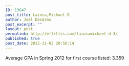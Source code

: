 ```yaml
---
ID: 13647
post_title: Laiosa,Michael D
author: Joel DesArmo
post_excerpt: ""
layout: post
permalink: http://effrtlss.com/laiosamichael-d-3/
published: true
post_date: 2012-11-02 20:56:14
---
```

<p>Average GPA in Spring 2012 for first course listed: 3.359</p>